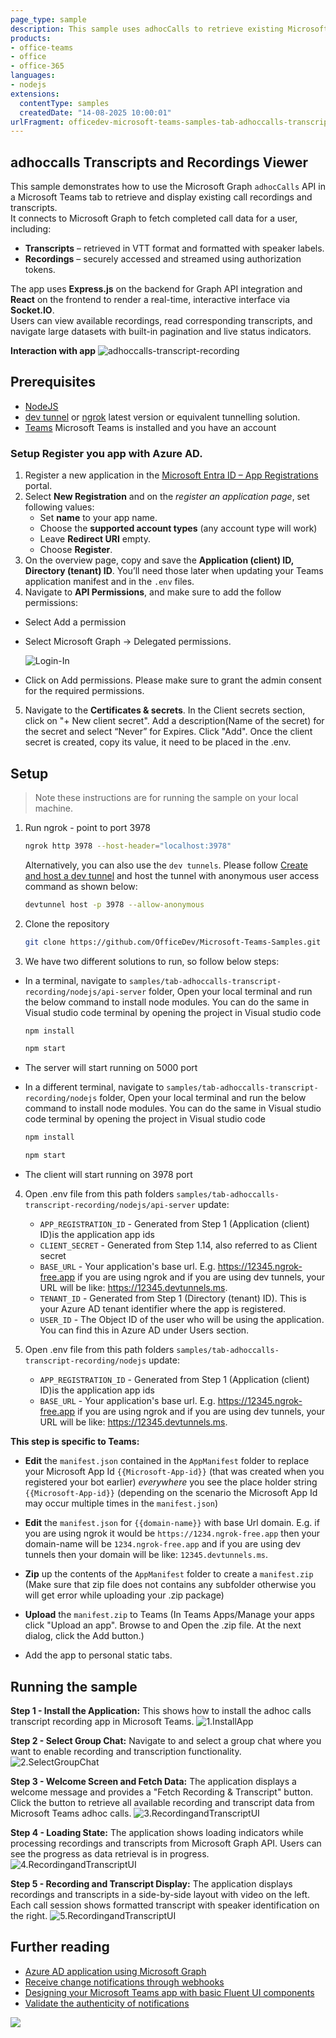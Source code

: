 ```yaml
---
page_type: sample
description: This sample uses adhocCalls to retrieve existing Microsoft Teams call recordings and transcripts via Microsoft Graph API, displaying them in real-time within a Teams tab using Socket.IO and React.
products:
- office-teams
- office
- office-365
languages:
- nodejs
extensions:
  contentType: samples
  createdDate: "14-08-2025 10:00:01"
urlFragment: officedev-microsoft-teams-samples-tab-adhoccalls-transcript-recording-nodejs
---
```


## adhoccalls Transcripts and Recordings Viewer

This sample demonstrates how to use the Microsoft Graph `adhocCalls` API in a Microsoft Teams tab to retrieve and display existing call recordings and transcripts.  
It connects to Microsoft Graph to fetch completed call data for a user, including:

- **Transcripts** – retrieved in VTT format and formatted with speaker labels.  
- **Recordings** – securely accessed and streamed using authorization tokens.  

The app uses **Express.js** on the backend for Graph API integration and **React** on the frontend to render a real-time, interactive interface via **Socket.IO**.  
Users can view available recordings, read corresponding transcripts, and navigate large datasets with built-in pagination and live status indicators.

**Interaction with app**
![adhoccalls-transcript-recording](Images/adhoccalls-transcript-recording.gif)

## Prerequisites

- [NodeJS](https://nodejs.org/en/)
- [dev tunnel](https://learn.microsoft.com/en-us/azure/developer/dev-tunnels/get-started?tabs=windows) or [ngrok](https://ngrok.com/) latest version or equivalent tunnelling solution.
- [Teams](https://teams.microsoft.com) Microsoft Teams is installed and you have an account

### Setup Register you app with Azure AD.

  1. Register a new application in the [Microsoft Entra ID – App Registrations](https://go.microsoft.com/fwlink/?linkid=2083908) portal.
  2. Select **New Registration** and on the *register an application page*, set following values:
      * Set **name** to your app name.
      * Choose the **supported account types** (any account type will work)
      * Leave **Redirect URI** empty.
      * Choose **Register**.
  3. On the overview page, copy and save the **Application (client) ID, Directory (tenant) ID**. You’ll need those later when updating your Teams application manifest and in the `.env` files.
  4. Navigate to **API Permissions**, and make sure to add the follow permissions:
  -   Select Add a permission
  -   Select Microsoft Graph -\> Delegated permissions.

      ![Login-In ](Images/Permissions.png)

  -   Click on Add permissions. Please make sure to grant the admin consent for the required permissions.
  5.  Navigate to the **Certificates & secrets**. In the Client secrets section, click on "+ New client secret". Add a description(Name of the secret) for the secret and select “Never” for Expires. Click "Add". Once the client secret is created, copy its value, it need to be placed in the .env.

## Setup 

> Note these instructions are for running the sample on your local machine.

1. Run ngrok - point to port 3978

   ```bash
   ngrok http 3978 --host-header="localhost:3978"
   ```  

   Alternatively, you can also use the `dev tunnels`. Please follow [Create and host a dev tunnel](https://learn.microsoft.com/en-us/azure/developer/dev-tunnels/get-started?tabs=windows) and host the tunnel with anonymous user access command as shown below:

   ```bash
   devtunnel host -p 3978 --allow-anonymous
   ```

2. Clone the repository

    ```bash
    git clone https://github.com/OfficeDev/Microsoft-Teams-Samples.git
    ```
    
3. We have two different solutions to run, so follow below steps:
 
- In a terminal, navigate to `samples/tab-adhoccalls-transcript-recording/nodejs/api-server` folder, Open your local terminal and run the below command to install node modules. You can do the same in Visual studio code terminal by opening the project in Visual studio code

    ```bash
    npm install
    ```

    ```bash
    npm start
    ```
- The server will start running on 5000 port

- In a different terminal, navigate to `samples/tab-adhoccalls-transcript-recording/nodejs` folder, Open your local terminal and run the below command to install node modules. You can do the same in Visual studio code terminal by opening the project in Visual studio code 

    ```bash
    npm install
    ```

    ```bash
    npm start
    ```
- The client will start running on 3978 port

4. Open .env file from this path folders `samples/tab-adhoccalls-transcript-recording/nodejs/api-server` update:
   - `APP_REGISTRATION_ID` - Generated from Step 1 (Application (client) ID)is the application app ids
   - `CLIENT_SECRET` - Generated from Step 1.14, also referred to as Client secret
   - `BASE_URL` - Your application's base url. E.g. https://12345.ngrok-free.app if you are using ngrok and if you are using dev tunnels, your URL will be like: https://12345.devtunnels.ms.
   - `TENANT_ID` - Generated from Step 1 (Directory (tenant) ID). This is your Azure AD tenant identifier where the app is registered.
   - `USER_ID` - The Object ID of the user who will be using the application. You can find this in Azure AD under Users section.

5. Open .env file from this path folders `samples/tab-adhoccalls-transcript-recording/nodejs` update:
   - `APP_REGISTRATION_ID` - Generated from Step 1 (Application (client) ID)is the application app ids
   - `BASE_URL` - Your application's base url. E.g. https://12345.ngrok-free.app if you are using ngrok and if you are using dev tunnels, your URL will be like: https://12345.devtunnels.ms.
   
**This step is specific to Teams:**

- **Edit** the `manifest.json` contained in the  `AppManifest` folder to replace your Microsoft App Id `{{Microsoft-App-id}}` (that was created when you registered your bot earlier) *everywhere* you see the place holder string `{{Microsoft-App-id}}` (depending on the scenario the Microsoft App Id may occur multiple times in the `manifest.json`)

- **Edit** the `manifest.json` for `{{domain-name}}` with base Url domain. E.g. if you are using ngrok it would be `https://1234.ngrok-free.app` then your domain-name will be `1234.ngrok-free.app` and if you are using dev tunnels then your domain will be like: `12345.devtunnels.ms`.

- **Zip** up the contents of the `AppManifest` folder to create a `manifest.zip` (Make sure that zip file does not contains any subfolder otherwise you will get error while uploading your .zip package)

- **Upload** the `manifest.zip` to Teams (In Teams Apps/Manage your apps click "Upload an app". Browse to and Open the .zip file. At the next dialog, click the Add button.)

- Add the app to personal static tabs.

## Running the sample

**Step 1 - Install the Application:**
This shows how to install the adhoc calls transcript recording app in Microsoft Teams.
![1.InstallApp ](Images/1.InstallApp.png)

**Step 2 - Select Group Chat:**
Navigate to and select a group chat where you want to enable recording and transcription functionality.
![2.SelectGroupChat ](Images/2.SelectGroupChat.png)

**Step 3 - Welcome Screen and Fetch Data:**
The application displays a welcome message and provides a "Fetch Recording & Transcript" button.
Click the button to retrieve all available recording and transcript data from Microsoft Teams adhoc calls.
![3.RecordingandTranscriptUI ](Images/3.RecordingandTranscriptUI.png)

**Step 4 - Loading State:**
The application shows loading indicators while processing recordings and transcripts from Microsoft Graph API.
Users can see the progress as data retrieval is in progress.
![4.RecordingandTranscriptUI ](Images/4.RecordingandTranscriptUI.png)

**Step 5 - Recording and Transcript Display:**
The application displays recordings and transcripts in a side-by-side layout with video on the left.
Each call session shows formatted transcript with speaker identification on the right.
![5.RecordingandTranscriptUI ](Images/5.RecordingandTranscriptUI.png)

## Further reading

- [Azure AD application using Microsoft Graph](https://learn.microsoft.com/en-us/graph/tutorial-applications-basics?tabs=http)
- [Receive change notifications through webhooks](https://learn.microsoft.com/en-us/graph/change-notifications-delivery-webhooks?tabs=http)
- [Designing your Microsoft Teams app with basic Fluent UI components](https://learn.microsoft.com/en-us/microsoftteams/platform/concepts/design/design-teams-app-basic-ui-components)
- [Validate the authenticity of notifications](https://learn.microsoft.com/en-gb/graph/change-notifications-with-resource-data?utm_source=chatgpt.com&tabs=csharp#validate-the-authenticity-of-notifications)



<img src="https://pnptelemetry.azurewebsites.net/microsoft-teams-samples/samples/tab-adhoccalls-transcript-recording-nodejs" />